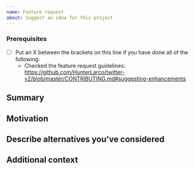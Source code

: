 ```yaml
---
name: Feature request
about: Suggest an idea for this project
---
```


### Prerequisites

- [ ] Put an X between the brackets on this line if you have done all of the
      following:
  - Checked the feature request guidelines:
    <https://github.com/HunterLarco/twitter-v2/blob/master/CONTRIBUTING.md#suggesting-enhancements>

## Summary

<!-- One paragraph explanation of the feature. -->

## Motivation

<!-- Why are we doing this? What use cases does it support? What is the
     expected outcome? -->

## Describe alternatives you've considered

<!-- A clear and concise description of the alternative solutions you've
     considered. -->

## Additional context

<!-- Add any other context or code examples about the feature request here. -->
